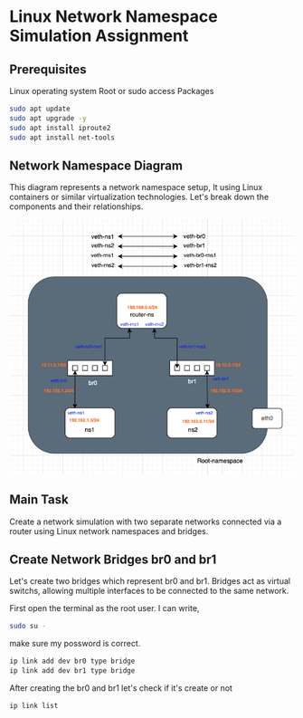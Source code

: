 # Linux Network Namespace Simulation Assignment



## Prerequisites

Linux operating system
Root or sudo access
Packages

```bash
sudo apt update
sudo apt upgrade -y
sudo apt install iproute2
sudo apt install net-tools

```

## Network Namespace Diagram

This diagram represents a network namespace setup, It using Linux containers or similar virtualization technologies. Let's break down the components and their relationships.

![Diagram](./images/diagram_1.png)

## Main Task

Create a network simulation with two separate networks connected via a router using Linux network namespaces and bridges.

## Create Network Bridges br0 and br1

Let's create two bridges which represent br0 and br1. Bridges act as virtual switchs, allowing multiple interfaces to be connected to the same network.

First open the terminal as the root user. I can write, 

```bash
sudo su -

```
make sure my possword is correct.

```bash
ip link add dev br0 type bridge
ip link add dev br1 type bridge

```

 After creating the br0 and br1 let's check if it's create or not

 ```bash
ip link list

```